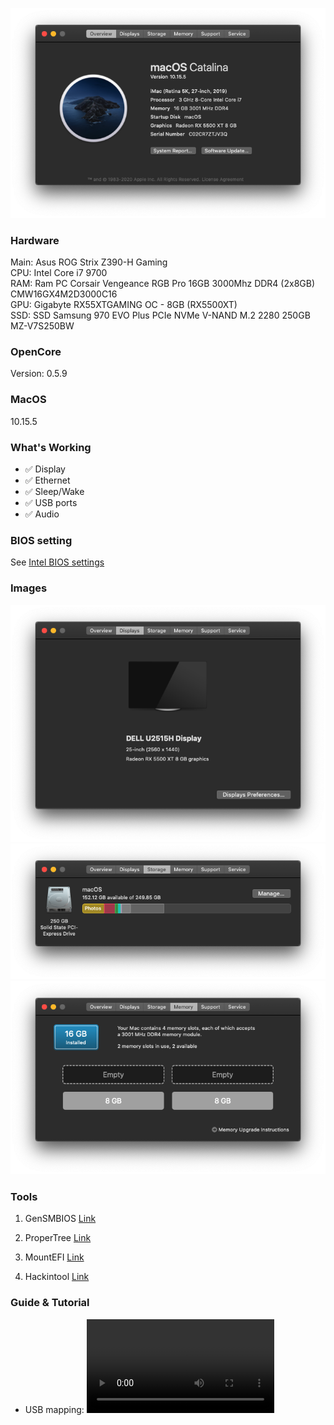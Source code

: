 
![](images/1.png)

### Hardware
Main: Asus ROG Strix Z390-H Gaming<br>
CPU: Intel Core i7 9700<br>
RAM: Ram PC Corsair Vengeance RGB Pro 16GB 3000Mhz DDR4 (2x8GB) CMW16GX4M2D3000C16<br>
GPU: Gigabyte RX55XTGAMING OC - 8GB (RX5500XT) <br>
SSD: SSD Samsung 970 EVO Plus PCIe NVMe V-NAND M.2 2280 250GB MZ-V7S250BW<br>

### OpenCore
Version: 0.5.9

### MacOS
10.15.5

### What's Working
- :white_check_mark: Display
- :white_check_mark: Ethernet
- :white_check_mark: Sleep/Wake
- :white_check_mark: USB ports
- :white_check_mark: Audio

### BIOS setting
See [Intel BIOS settings](https://dortania.github.io/OpenCore-Desktop-Guide/config.plist/coffee-lake.html#intel-bios-settings)

### Images
![](Images/2.png)
![](Images/3.png)
![](Images/4.png)


### Tools

1. GenSMBIOS
[Link](https://github.com/corpnewt/GenSMBIOS)

2. ProperTree
[Link](https://github.com/corpnewt/ProperTree)

3. MountEFI
[Link](https://github.com/corpnewt/MountEFI)

4. Hackintool
[Link](https://github.com/headkaze/Hackintool/releases)

### Guide & Tutorial

- USB mapping: ![](Media/USB-mapping.webm)

